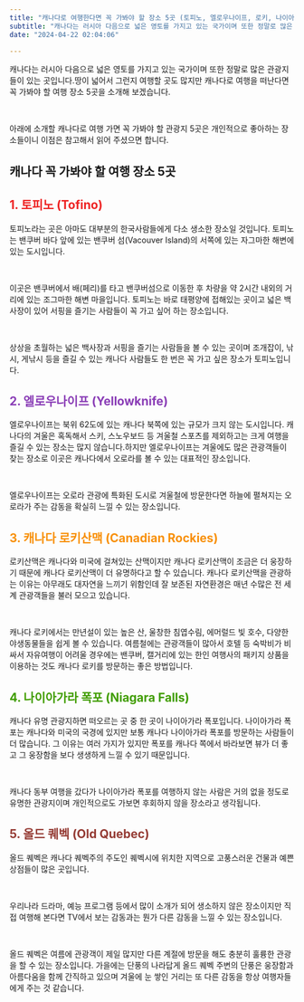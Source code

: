 ```yaml
---
title: "캐나다로 여행한다면 꼭 가봐야 할 장소 5곳 (토피노, 엘로우나이프, 로키, 나이아가라 폭포, 올드퀘벡)"
subtitle: "캐나다는 러시아 다음으로 넓은 영토를 가지고 있는 국가이며 또한 정말로 많은 관광지들이 있는 곳입니다. 캐나다는 땅이 넓어서 그런지 여행할 곳도 많습니다. 캐나다로 여행을 떠난다면 꼭 가봐야 할 여행 장소 5곳을 정리해서 소개하는 글입니다."
date: "2024-04-22 02:04:06"

---
```




<p>캐나다는 러시아 다음으로 넓은 영토를 가지고 있는 국가이며 또한 정말로 많은 관광지들이 있는 곳입니다.땅이 넓어서 그런지 여행할 곳도 많지만 캐나다로 여행을 떠난다면 꼭 가봐야 할 여행 장소 5곳을 소개해 보겠습니다.</p>
<br />
<p>아래에 소개할 캐나다로 여행 가면 꼭 가봐야 할 관광지 5곳은 개인적으로 좋아하는 장소들이니 이점은 참고해서 읽어 주셨으면 합니다.</p>

<h2>캐나다 꼭 가봐야 할 여행 장소 5곳</h2>

<h2 style="color: #ee2323;">1. 토피노 (Tofino)</h2>
<p>토피노라는 곳은 아마도 대부분의 한국사람들에게 다소 생소한 장소일 것입니다. 토피노는 밴쿠버 바다 앞에 있는 밴쿠버 섬(Vacouver Island)의 서쪽에 있는 자그마한 해변에 있는 도시입니다.</p>
<br />
<p>이곳은 밴쿠버에서 배(페리)를 타고 밴쿠버섬으로 이동한 후 차량을 약 2시간 내외의 거리에 있는 조그마한 해변 마을입니다. 토피노는 바로 태평양에 접해있는 곳이고 넓은 백사장이 있어 서핑을 즐기는 사람들이 꼭 가고 싶어 하는 장소입니다.</p>
<br />
<p>상상을 초월하는 넓은 백사장과 서핑을 즐기는 사람들을 볼 수 있는 곳이며 조개잡이, 낚시, 게낚시 등을 즐길 수 있는 캐나다 사람들도 한 번은 꼭 가고 싶은 장소가 토피노입니다.</p>

<h2 style="color: #8a3db6;">2. 엘로우나이프 (Yellowknife)</h2>
<p>엘로우나이프는 북위 62도에 있는 캐나다 북쪽에 있는 규모가 크지 않는 도시입니다. 캐나다의 겨울은 혹독해서 스키, 스노우보드 등 겨울철 스포츠를 제외하고는 크게 여행을 즐길 수 있는 장소는 많지 않습니다.하지만 엘로우나이프는 겨울에도 많은 관광객들이 찾는 장소로 이곳은 캐나다에서 오로라를 볼 수 있는 대표적인 장소입니다.</p>
<br />
<p>엘로우나이프는 오로라 관광에 특화된 도시로 겨울철에 방문한다면 하늘에 펼쳐지는 오로라가 주는 감동을 확실히 느낄 수 있는 장소입니다.</p>

<h2 style="color: #f89009;">3. 캐나다 로키산맥 (Canadian Rockies)</h2>
<p>로키산맥은 캐나다와 미국에 걸쳐있는 산맥이지만 캐나다 로키산맥이 조금은 더 웅장하기 때문에 캐나다 로키산맥이 더 유명하다고 할 수 있습니다. 캐나다 로키산맥을 관광하는 이유는 아무래도 대자연을 느끼기 위함인데 잘 보존된 자연환경은 매년 수많은 전 세계 관광객들을 불러 모으고 있습니다.</p>
<br />
<p>캐나다 로키에서는 만년설이 있는 높은 산, 울창한 침엽수림, 에머럴드 빛 호수, 다양한 야생동물들을 쉽게 볼 수 있습니다. 여름철에는 관광객들이 많아서 호텔 등 숙박비가 비싸서 자유여행이 어려울 경우에는 밴쿠버, 캘거리에 있는 한인 여행사의 패키지 상품을 이용하는 것도 캐나다 로키를 방문하는 좋은 방법입니다.</p>

<h2 style="color: #409d00;">4. 나이아가라 폭포 (Niagara Falls)</h2>
<p>캐나다 유명 관광지하면 떠오르는 곳 중 한 곳이 나이아가라 폭포입니다. 나이아가라 폭포는 캐나다와 미국의 국경에 있지만 보통 캐나다 나이아가라 폭포를 방문하는 사람들이 더 많습니다. 그 이유는 여러 가지가 있지만 폭포를 캐나다 쪽에서 바라보면 뷰가 더 좋고 그 웅장함을 보다 생생하게 느낄 수 있기 때문입니다.</p>
<br />
<p>캐나다 동부 여행을 갔다가 나이아가라 폭포를 여행하지 않는 사람은 거의 없을 정도로 유명한 관광지이며 개인적으로도 가보면 후회하지 않을 장소라고 생각됩니다.</p>

<h2 style="color: #953b34;">5. 올드 퀘벡 (Old Quebec)</h2>
<p>올드 퀘벡은 캐나다 퀘벡주의 주도인 퀘벡시에 위치한 지역으로 고풍스러운 건물과 예쁜 상점들이 많은 곳입니다.</p>
<br />
<p>우리나라 드라마, 예능 프로그램 등에서 많이 소개가 되어 생소하지 않은 장소이지만 직접 여행해 본다면 TV에서 보는 감동과는 뭔가 다른 감동을 느낄 수 있는 장소입니다.</p>
<br />
<p>올드 퀘벡은 여름에 관광객이 제일 많지만 다른 계절에 방문을 해도 충분히 훌륭한 관광을 할 수 있는 장소입니다. 가을에는 단풍의 나라답게 올드 퀘벡 주변의 단풍은 웅장함과 아름다움을 함께 간직하고 있으며 겨울에 눈 쌓인 거리는 또 다른 감동을 항상 여행자들에게 주는 것 같습니다.</p>

